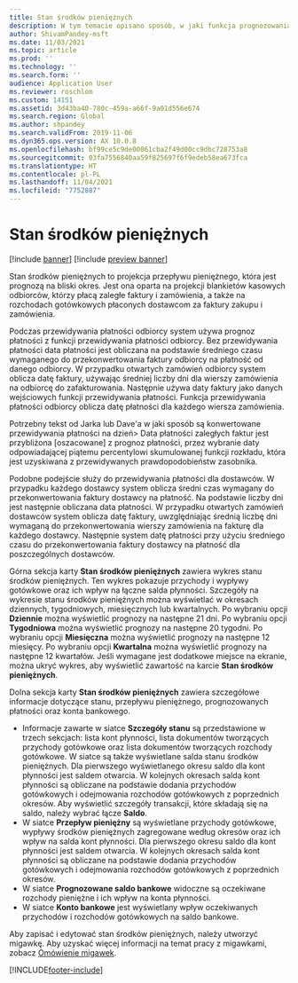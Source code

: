 ```yaml
---
title: Stan środków pieniężnych
description: W tym temacie opisano sposób, w jaki funkcja prognozowania przepływów pieniężnych umożliwia prognozowanie stanu środków pieniężnych w określonym czasie. Opisano tu także opcje, które są dostępne do wyświetlania prognoz dla różnych okresów.
author: ShivamPandey-msft
ms.date: 11/03/2021
ms.topic: article
ms.prod: ''
ms.technology: ''
ms.search.form: ''
audience: Application User
ms.reviewer: roschlom
ms.custom: 14151
ms.assetid: 3d43ba40-780c-459a-a66f-9a01d556e674
ms.search.region: Global
ms.author: shpandey
ms.search.validFrom: 2019-11-06
ms.dyn365.ops.version: AX 10.0.8
ms.openlocfilehash: bf99ce5c9de00061cba2f49d00cc9dbc728753a8
ms.sourcegitcommit: 03fa7556840aa59f825697f6f9edeb58ea673fca
ms.translationtype: HT
ms.contentlocale: pl-PL
ms.lasthandoff: 11/04/2021
ms.locfileid: "7752887"
---
```

# <a name="cash-position"></a>Stan środków pieniężnych

[!include [banner](../includes/banner.md)]
[!include [preview banner](../includes/preview-banner.md)]

Stan środków pieniężnych to projekcja przepływu pieniężnego, która jest prognozą na bliski okres. Jest ona oparta na projekcji blankietów kasowych odbiorców, którzy płacą zaległe faktury i zamówienia, a także na rozchodach gotówkowych płaconych dostawcom za faktury zakupu i zamówienia.

Podczas przewidywania płatności odbiorcy system używa prognoz płatności z funkcji przewidywania płatności odbiorcy. Bez przewidywania płatności data płatności jest obliczana na podstawie średniego czasu wymaganego do przekonwertowania faktury odbiorcy na płatność od danego odbiorcy. W przypadku otwartych zamówień odbiorcy system oblicza datę faktury, używając średniej liczby dni dla wierszy zamówienia na odbiorcę do zafakturowania. Następnie używa daty faktury jako danych wejściowych funkcji przewidywania płatności. Funkcja przewidywania płatności odbiorcy oblicza datę płatności dla każdego wiersza zamówienia. 

Potrzebny tekst od Jarka lub Dave'a w jaki sposób są konwertowane przewidywania płatności na dzień> Data płatności zaległych faktur jest przybliżona [oszacowane] z prognoz płatności, przez wybranie daty odpowiadającej piątemu percentylowi skumulowanej funkcji rozkładu, która jest uzyskiwana z przewidywanych prawdopodobieństw zasobnika.

Podobne podejście służy do przewidywania płatności dla dostawców. W przypadku każdego dostawcy system oblicza średni czas wymagany do przekonwertowania faktury dostawcy na płatność. Na podstawie liczby dni jest następnie obliczana data płatności. W przypadku otwartych zamówień dostawców system oblicza datę faktury, uwzględniając średnią liczbę dni wymaganą do przekonwertowania wierszy zamówienia na fakturę dla każdego dostawcy. Następnie system datę płatności przy użyciu średniego czasu do przekonwertowania faktury dostawcy na płatność dla poszczególnych dostawców.

Górna sekcja karty **Stan środków pieniężnych** zawiera wykres stanu środków pieniężnych. Ten wykres pokazuje przychody i wypływy gotówkowe oraz ich wpływ na łączne salda płynności. Szczegóły na wykresie stanu środków pieniężnych można wyświetlać w okresach dziennych, tygodniowych, miesięcznych lub kwartalnych. Po wybraniu opcji **Dziennie** można wyświetlić prognozy na następne 21 dni. Po wybraniu opcji **Tygodniowa** można wyświetlić prognozy na następne 20 tygodni. Po wybraniu opcji **Miesięczna** można wyświetlić prognozy na następne 12 miesięcy. Po wybraniu opcji **Kwartalna** można wyświetlić prognozy na następne 12 kwartałów. Jeśli wymagane jest dodatkowe miejsce na ekranie, można ukryć wykres, aby wyświetlić zawartość na karcie **Stan środków pieniężnych**.

Dolna sekcja karty **Stan środków pieniężnych** zawiera szczegółowe informacje dotyczące stanu, przepływu pieniężnego, prognozowanych płatności oraz konta bankowego.

- Informacje zawarte w siatce **Szczegóły stanu** są przedstawione w trzech sekcjach: lista kont płynności, lista dokumentów tworzących przychody gotówkowe oraz lista dokumentów tworzących rozchody gotówkowe. W siatce są także wyświetlane salda stanu środków pieniężnych. Dla pierwszego wyświetlanego okresu saldo dla kont płynności jest saldem otwarcia. W kolejnych okresach salda kont płynności są obliczane na podstawie dodania przychodów gotówkowych i odejmowania rozchodów gotówkowych z poprzednich okresów. Aby wyświetlić szczegóły transakcji, które składają się na saldo, należy wybrać łącze **Saldo**.
- W siatce **Przepływ pieniężny** są wyświetlane przychody gotówkowe, wypływy środków pieniężnych zagregowane według okresów oraz ich wpływ na salda kont płynności. Dla pierwszego okresu saldo dla kont płynności jest saldem otwarcia. W kolejnych okresach salda kont płynności są obliczane na podstawie dodania przychodów gotówkowych i odejmowania rozchodów gotówkowych z poprzednich okresów.
- W siatce **Prognozowane saldo bankowe** widoczne są oczekiwane rozchody pieniężne i ich wpływ na konta płynności.
- W siatce **Konto bankowe** jest wyświetlany wpływ oczekiwanych przychodów i rozchodów gotówkowych na saldo bankowe.

Aby zapisać i edytować stan środków pieniężnych, należy utworzyć migawkę. Aby uzyskać więcej informacji na temat pracy z migawkami, zobacz [Omówienie migawek](payment-snapshots.md).

[!INCLUDE[footer-include](../../includes/footer-banner.md)]
